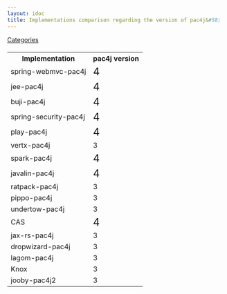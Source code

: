 ```yaml
---
layout: idoc
title: Implementations comparison regarding the version of pac4j&#58;
---
```


[<i class="fa fa-long-arrow-left fa-2x" aria-hidden="true"></i> Categories](./comparison.html)

<style>
    table {
        margin-top: 20px
    }
    table img {
        border: 0
    }
</style>


<table class="centered">
    <tr>
        <th>Implementation</th>
        <th>pac4j version</th>
    </tr>
    <tr>
        <td>spring-webmvc-pac4j</td>
        <td><font size="+2">4</font></td>
    </tr>
    <tr>
        <td>jee-pac4j</td>
        <td><font size="+2">4</font></td>
    </tr>
    <tr>
        <td>buji-pac4j</td>
        <td><font size="+2">4</font></td>
    </tr>
    <tr>
        <td>spring-security-pac4j</td>
        <td><font size="+2">4</font></td>
    </tr>
    <tr>
        <td>play-pac4j</td>
        <td><font size="+2">4</font></td>
    </tr>
    <tr>
        <td>vertx-pac4j</td>
        <td>3</td>
    </tr>
    <tr>
        <td>spark-pac4j</td>
        <td><font size="+2">4</font></td>
    </tr>
    <tr>
        <td>javalin-pac4j</td>
        <td><font size="+2">4</font></td>
    </tr>
    <tr>
        <td>ratpack-pac4j</td>
        <td>3</td>
    </tr>
    <tr>
        <td>pippo-pac4j</td>
        <td>3</td>
    </tr>
    <tr>
        <td>undertow-pac4j</td>
        <td>3</td>
    </tr>
    <tr>
        <td>CAS</td>
        <td><font size="+2">4</font></td>
    </tr>
    <tr>
        <td>jax-rs-pac4j</td>
        <td>3</td>
    </tr>
    <tr>
        <td>dropwizard-pac4j</td>
        <td>3</td>
    </tr>
    <tr>
        <td>lagom-pac4j</td>
        <td>3</td>
    </tr>
    <tr>
        <td>Knox</td>
        <td>3</td>
    </tr>
    <tr>
        <td>jooby-pac4j2</td>
        <td>3</td>
    </tr>
</table>
